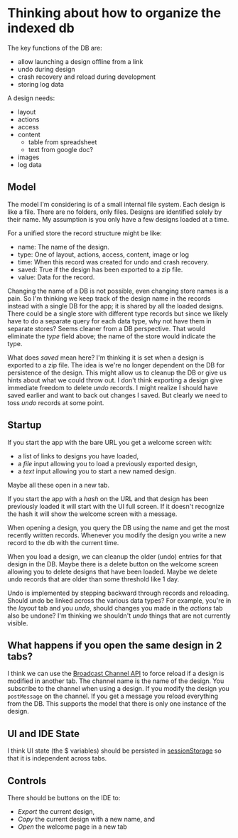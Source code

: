 # Thinking about how to organize the indexed db

The key functions of the DB are:

- allow launching a design offline from a link
- undo during design
- crash recovery and reload during development
- storing log data

A design needs:

- layout
- actions
- access
- content
  - table from spreadsheet
  - text from google doc?
- images
- log data

## Model

The model I'm considering is of a small internal file system. Each design is
like a file. There are no folders, only files. Designs are identified solely by
their name. My assumption is you only have a few designs loaded at a time.

For a unified store the record structure might be like:

- name: The name of the design.
- type: One of layout, actions, access, content, image or log
- time: When this record was created for undo and crash recovery.
- saved: True if the design has been exported to a zip file.
- value: Data for the record.

Changing the name of a DB is not possible, even changing store names is a pain.
So I'm thinking we keep track of the design name in the records instead with a
single DB for the app; it is shared by all the loaded designs. There could be a
single store with different type records but since we likely have to do a
separate query for each data type, why not have them in separate stores? Seems
cleaner from a DB perspective. That would eliminate the _type_ field above; the
name of the store would indicate the type.

What does _saved_ mean here? I'm thinking it is set when a design is exported to
a zip file. The idea is we're no longer dependent on the DB for persistence of
the design. This might allow us to cleanup the DB or give us hints about what we
could throw out. I don't think exporting a design give immediate freedom to
delete _undo_ records. I might realize I should have saved earlier and want to
back out changes I saved. But clearly we need to toss _undo_ records at some
point.

## Startup

If you start the app with the bare URL you get a welcome screen with:

- a list of links to designs you have loaded,
- a _file_ input allowing you to load a previously exported design,
- a _text_ input allowing you to start a new named design.

Maybe all these open in a new tab.

If you start the app with a _hash_ on the URL and that design has been
previously loaded it will start with the UI full screen. If it doesn't recognize
the hash it will show the welcome screen with a message.

When opening a design, you query the DB using the name and get the most recently
written records. Whenever you modify the design you write a new record to the db
with the current time.

When you load a design, we can cleanup the older (undo) entries for that design
in the DB. Maybe there is a delete button on the welcome screen allowing you to
delete designs that have been loaded. Maybe we delete undo records that are
older than some threshold like 1 day.

Undo is implemented by stepping backward through records and reloading. Should
undo be linked across the various data types? For example, you're in the
_layout_ tab and you _undo_, should changes you made in the _actions_ tab also
be undone? I'm thinking we shouldn't _undo_ things that are not currently
visible.

## What happens if you open the same design in 2 tabs?

I think we can use the
[Broadcast Channel API](https://developer.mozilla.org/en-US/docs/Web/API/Broadcast_Channel_API)
to force reload if a design is modified in another tab. The channel name is the
name of the design. You subscribe to the channel when using a design. If you
modify the design you `postMessage` on the channel. If you get a message you
reload everything from the DB. This supports the model that there is only one
instance of the design.

## UI and IDE State

I think UI state (the $ variables) should be persisted in
[sessionStorage](https://developer.mozilla.org/en-US/docs/Web/API/Window/sessionStorage)
so that it is independent across tabs.

## Controls

There should be buttons on the IDE to:

- _Export_ the current design,
- _Copy_ the current design with a new name, and
- _Open_ the welcome page in a new tab
